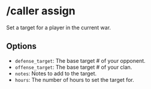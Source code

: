 # /caller assign

Set a target for a player in the current war.

## Options

- `defense_target`: The base target # of your opponent.
- `offense_target`: The base target # of your clan.
- `notes`: Notes to add to the target.
- `hours`: The number of hours to set the target for.

